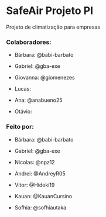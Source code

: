 # SafeAir Projeto PI
Projeto de climatização para empresas

### Colaboradores:

- Bárbara: @babi-barbato

- Gabriel: @gba-exe

- Giovanna: @giomenezes

- Lucas:

- Ana: @anabueno25 

- Otávio:

### Feito por:
- Bárbara: @babi-barbato

- Gabriel: @gba-exe

- Nicolas: @npz12

- Andrei: @AndreyR05

- Vitor: @Hideki19

- Kauan: @KauanCursino

- Sofhia: @sofhiautaka
